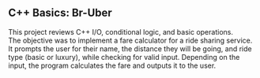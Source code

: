 ## C++ Basics: Br-Uber
This project reviews C++ I/O, conditional logic, and basic operations.\
The objective was to implement a fare calculator for a ride sharing service. It prompts the user for their name, the distance they will be going, and ride type (basic or luxury), while checking for valid input. Depending on the input, the program calculates the fare and outputs it to the user. 
